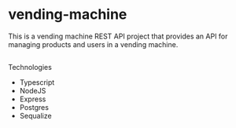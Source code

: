 # vending-machine

This is a vending machine REST API project that provides an API for managing products and users in a vending machine.

##
Technologies
- Typescript
- NodeJS
- Express
- Postgres
- Sequalize
